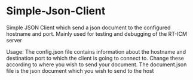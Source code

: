 # Simple-Json-Client
Simple JSON Client which send a json document to the configured hostname and port. Mainly used for testing and debugging of the RT-ICM server

Usage: The config.json file contains information about the hostname and destination port to which the client is going to connect to. Change these according to where you wish to send your document. The document.json file is the json document which you wish to send to the host
